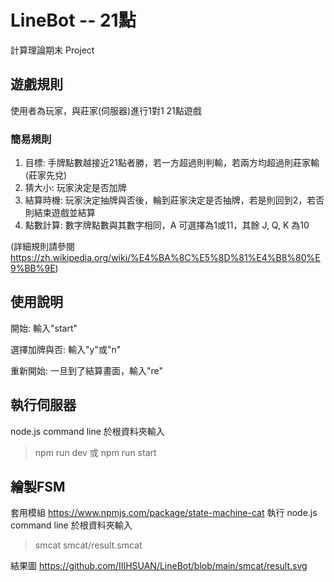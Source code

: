 # LineBot -- 21點
計算理論期末 Project

## 遊戲規則
使用者為玩家，與莊家(伺服器)進行1對1 21點遊戲

### 簡易規則
1. 目標: 手牌點數越接近21點者勝，若一方超過則判輸，若兩方均超過則莊家輸 (莊家先兌)
2. 猜大小: 玩家決定是否加牌
3. 結算時機: 玩家決定抽牌與否後，輪到莊家決定是否抽牌，若是則回到2，若否則結束遊戲並結算
4. 點數計算: 數字牌點數與其數字相同，A 可選擇為1或11，其餘 J, Q, K 為10

(詳細規則請參閱 https://zh.wikipedia.org/wiki/%E4%BA%8C%E5%8D%81%E4%B8%80%E9%BB%9E)

## 使用說明
開始: 輸入"start"

選擇加牌與否: 輸入"y"或"n"

重新開始: 一旦到了結算畫面，輸入"re"

## 執行伺服器
node.js command line 於根資料夾輸入
> npm run dev 或 npm run start

## 繪製FSM
套用模組 https://www.npmjs.com/package/state-machine-cat
執行 node.js command line 於根資料夾輸入
> smcat smcat/result.smcat

結果圖
https://github.com/IIIHSUAN/LineBot/blob/main/smcat/result.svg
